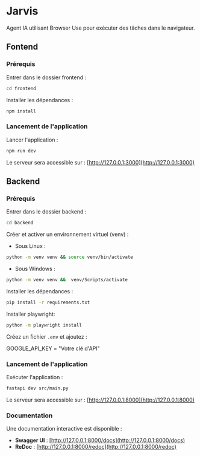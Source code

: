 # Jarvis

Agent IA utilisant Browser Use pour exécuter des tâches dans le navigateur.

## Fontend

### Prérequis

Entrer dans le dossier frontend :

```bash
cd frontend
```

Installer les dépendances :

```bash
npm install
```

### Lancement de l'application

Lancer l'application :

```bash
npm run dev
```

Le serveur sera accessible sur : [http://127.0.0.1:3000](http://127.0.0.1:3000)

## Backend

### Prérequis

Entrer dans le dossier backend :

```bash
cd backend
```

Créer et activer un environnement virtuel (venv) :

- Sous Linux :
```bash
python -m venv venv && source venv/bin/activate
```
- Sous Windows :
```bash
python -m venv venv &&  venv/Scripts/activate
```

Installer les dépendances :

```bash
pip install -r requirements.txt
```

Installer playwright:

```bash
python -m playwright install
```

Créez un fichier `.env` et ajoutez :

GOOGLE_API_KEY = "Votre clé d'API"

### Lancement de l'application

Exécuter l'application :

```bash
fastapi dev src/main.py
```

Le serveur sera accessible sur : [http://127.0.0.1:8000](http://127.0.0.1:8000)

### Documentation

Une documentation interactive est disponible :

- **Swagger UI** : [http://127.0.0.1:8000/docs](http://127.0.0.1:8000/docs)
- **ReDoc** : [http://127.0.0.1:8000/redoc](http://127.0.0.1:8000/redoc)
